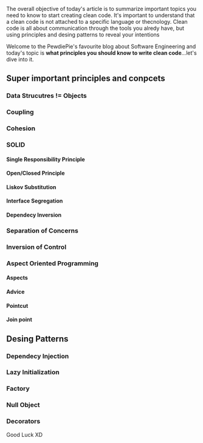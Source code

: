 <div style="text-align: left;">
    <p>
        The overall objective of today's article is to summarize important topics you need to know to start
        creating clean code. It's important to understand that a clean code is not attached to a specific language
        or thecnology. Clean code is all about communication through the tools you alredy have, but using
        principles and desing patterns to reveal your intentions
    </p>
    <p>
        Welcome to the PewdiePie's favourite blog about Software Engineering and today's topic is
        <strong>what principles you should know to write clean code</strong>...let's dive into it.
    </p>
    <h2>Super important principles and conpcets</h2>
    <h3>Data Strucutres != Objects</h3>
    <h3>Coupling</h3>
    <h3>Cohesion</h3>
    <h3>SOLID</h3>
    <h4>Single Responsibility Principle</h4>
    <h4>Open/Closed Principle</h4>
    <h4>Liskov Substitution</h4>
    <h4>Interface Segregation</h4>
    <h4>Dependecy Inversion</h4>
    <h3>Separation of Concerns</h3>
    <h3>Inversion of Control</h3>
    <h3>Aspect Oriented Programming</h3>
    <h4>Aspects</h4>
    <h4>Advice</h4>
    <h4>Pointcut</h4>
    <h4>Join point</h4>
    <h2>Desing Patterns</h2>
    <h3>Dependecy Injection</h3>
    <h3>Lazy Initialization</h3>
    <h3>Factory</h3>
    <h3>Null Object</h3>
    <h3>Decorators</h3>
    Good Luck XD
</div>